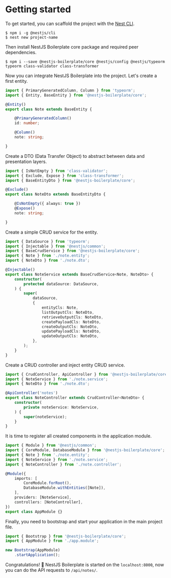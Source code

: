 # Getting started

To get started, you can scaffold the project with the [Nest CLI](https://docs.nestjs.com/cli/overview).

```shell
$ npm i -g @nestjs/cli
$ nest new project-name
```

Then install NestJS Boilerplate core package and required peer dependencies.

```shell
$ npm i --save @nestjs-boilerplate/core @nestjs/config @nestjs/typeorm typeorm class-validator class-transformer
```

Now you can integrate NestJS Boilerplate into the project. Let's create a first entity.

```typescript
import { PrimaryGeneratedColumn, Column } from 'typeorm';
import { Entity, BaseEntity } from '@nestjs-boilerplate/core';

@Entity()
export class Note extends BaseEntity {

    @PrimaryGeneratedColumn()
    id: number;

    @Column()
    note: string;

}
```

Create a DTO (Data Transfer Object) to abstract between data and presentation layers.

```typescript
import { IsNotEmpty } from 'class-validator';
import { Exclude, Expose } from 'class-transformer';
import { BaseEntityDto } from '@nestjs-boilerplate/core';

@Exclude()
export class NoteDto extends BaseEntityDto {

    @IsNotEmpty({ always: true })
    @Expose()
    note: string;

}
```

Create a simple CRUD service for the entity.

```typescript
import { DataSource } from 'typeorm';
import { Injectable } from '@nestjs/common';
import { BaseCrudService } from '@nestjs-boilerplate/core';
import { Note } from './note.entity';
import { NoteDto } from './note.dto';

@Injectable()
export class NoteService extends BaseCrudService<Note, NoteDto> {
    constructor(
        protected dataSource: DataSource,
    ) {
        super(
            dataSource,
            {
                entityCls: Note,
                listOutputCls: NoteDto,
                retrieveOutputCls: NoteDto,
                createPayloadCls: NoteDto,
                createOutputCls: NoteDto,
                updatePayloadCls: NoteDto,
                updateOutputCls: NoteDto,
            },
        );
    }
}
```

Create a CRUD controller and inject entity CRUD service.

```typescript
import { CrudController, ApiController } from '@nestjs-boilerplate/core';
import { NoteService } from './note.service';
import { NoteDto } from './note.dto';

@ApiController('notes')
export class NoteController extends CrudController<NoteDto> {
    constructor(
        private noteService: NoteService,
    ) {
        super(noteService);
    }
}
```

It is time to register all created components in the application module.

```typescript
import { Module } from '@nestjs/common';
import { CoreModule, DatabaseModule } from '@nestjs-boilerplate/core';
import { Note } from './note.entity';
import { NoteService } from './note.service';
import { NoteController } from './note.controller';

@Module({
    imports: [
        CoreModule.forRoot(),
        DatabaseModule.withEntities([Note]),
    ],
    providers: [NoteService],
    controllers: [NoteController],
})
export class AppModule {}
```

Finally, you need to bootstrap and start your application in the main project file.

```typescript
import { Bootstrap } from '@nestjs-boilerplate/core';
import { AppModule } from './app.module';

new Bootstrap(AppModule)
    .startApplication();
```

Congratulations! 🥳 NestJS Boilerplate is started on the `localhost:8000`, now you can do the API requests to
`/api/notes/`.